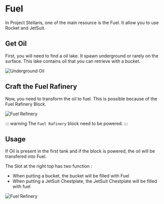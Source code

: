 # Fuel

In Project Stellaris, one of the main resource is the Fuel. It allow you to use Rocket and JetSuit.

## Get Oil

First, you will need to find a oil lake. It spawn underground or rarely on the surface. This lake contains oil that you can retrieve with a bucket.

![Underground Oil](/underground-oil.png)


## Craft the Fuel Rafinery

Now, you need to transform the oil to fuel. This is possible because of the Fuel Rafinery Block.

![Fuel Refinery](/recipes/fuel_refinery.png)

::: warning
The `Fuel Rafinery` block need to be powered.
:::

## Usage

If Oil is present in the first tank and if the block is powered, the oil will be transfered into Fuel.

The Slot at the right top has two function :
- When putting a bucket, the bucket will be filled with Fuel
- When putting a JetSuit Chestplate, the JetSuit Chestplate will be filled with fuel

![Fuel Refinery](/menus/fuel_refinery.png)
